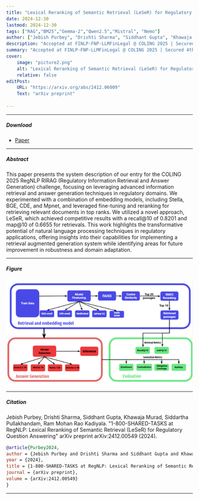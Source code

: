 ```yaml
---
title: "Lexical Reranking of Semantic Retrieval (LeSeR) for Regulatory Question Answering" 
date: 2024-12-30
lastmod: 2024-12-30
tags: ["RAG","BM25","Gemma-2","Qwen2.5","Mistral", "Nemo"]
author: ["Jebish Purbey", "Drishti Sharma", "Siddhant Gupta", "Khawaja Murad", "Siddartha Pullakhandam", "Ram Mohan Rao Kadiyala"]
description: "Accepted at FINLP-FNP-LLMFinLegal @ COLING 2025 | Secured 4th position in the workshop "
summary: "Accepted at FINLP-FNP-LLMFinLegal @ COLING 2025 | Secured 4th position in the workshop. Our system for the COLING 2025 RegNLP RIRAG challenge focused on advanced information retrieval and answer generation in regulatory domains. We combined embedding models (Stella, BGE, CDE, Mpnet) with fine-tuning and reranking to retrieve relevant documents. Our novel approach, LeSeR, achieved strong results with a recall@10 of 0.8201 and map@10 of 0.6655. This work demonstrates the potential of NLP techniques in regulatory applications, particularly for retrieval-augmented generation systems, and identifies areas for future improvements in robustness and domain adaptation"
cover:
    image: "picture2.png"
    alt: "Lexical Reranking of Semantic Retrieval (LeSeR) for Regulatory Question Answering"
    relative: false
editPost:
    URL: "https://arxiv.org/abs/2412.06009"
    Text: "arXiv preprint"

---
```


---

##### Download

+ [Paper](paper2.pdf)

---

##### Abstract

This paper presents the system description of our entry for the COLING 2025 RegNLP RIRAG (Regulatory Information Retrieval and Answer Generation) challenge, focusing on leveraging advanced information retrieval and answer generation techniques in regulatory domains. We experimented with a combination of embedding models, including Stella, BGE, CDE, and Mpnet, and leveraged fine-tuning and reranking for retrieving relevant documents in top ranks. We utilized a novel approach, LeSeR, which achieved competitive results with a recall@10 of 0.8201 and map@10 of 0.6655 for retrievals. This work highlights the transformative potential of natural language processing techniques in regulatory applications, offering insights into their capabilities for implementing a retrieval augmented generation system while identifying areas for future improvement in robustness and domain adaptation.

---

##### Figure 

![Paper](picture2.png)

---

##### Citation

Jebish Purbey, Drishti Sharma, Siddhant Gupta, Khawaja Murad, Siddartha Pullakhandam, Ram Mohan Rao Kadiyala. "1-800-SHARED-TASKS at RegNLP: Lexical Reranking of Semantic Retrieval (LeSeR) for Regulatory Question Answering" arXiv preprint arXiv:2412.00549 (2024).

```BibTeX
@article{Purbey2024,
author = {Jebish Purbey and Drishti Sharma and Siddhant Gupta and Khawaja Murad and Siddartha Pullakhandam and Ram Mohan Rao Kadiyala},
year = {2024},
title = {1-800-SHARED-TASKS at RegNLP: Lexical Reranking of Semantic Retrieval (LeSeR) for Regulatory Question Answering},
journal = {arXiv preprint},
volume = {arXiv:2412.00549}
}
```

---
